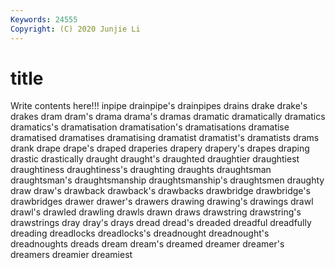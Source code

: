 ```yaml
---
Keywords: 24555
Copyright: (C) 2020 Junjie Li
---
```


# title

Write contents here!!!
inpipe 
drainpipe's 
drainpipes
drains 
drake 
drake's 
drakes 
dram 
dram's 
drama 
drama's 
dramas 
dramatic
dramatically 
dramatics 
dramatics's 
dramatisation 
dramatisation's 
dramatisations 
dramatise 
dramatised 
dramatises 
dramatising
dramatist 
dramatist's 
dramatists 
drams 
drank 
drape 
drape's 
draped 
draperies 
drapery
drapery's 
drapes 
draping 
drastic 
drastically 
draught 
draught's 
draughted 
draughtier 
draughtiest
draughtiness 
draughtiness's 
draughting 
draughts 
draughtsman 
draughtsman's 
draughtsmanship 
draughtsmanship's 
draughtsmen 
draughty
draw 
draw's 
drawback 
drawback's 
drawbacks 
drawbridge 
drawbridge's 
drawbridges 
drawer 
drawer's
drawers 
drawing 
drawing's 
drawings 
drawl 
drawl's 
drawled 
drawling 
drawls 
drawn
draws 
drawstring 
drawstring's 
drawstrings 
dray 
dray's 
drays 
dread 
dread's 
dreaded
dreadful 
dreadfully 
dreading 
dreadlocks 
dreadlocks's 
dreadnought 
dreadnought's 
dreadnoughts 
dreads 
dream
dream's 
dreamed 
dreamer 
dreamer's 
dreamers 
dreamier 
dreamiest 
